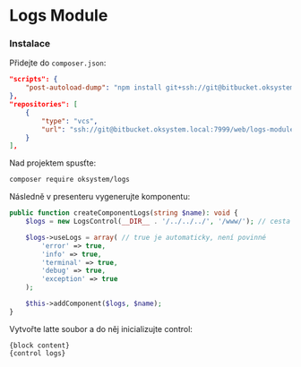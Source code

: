 # Logs Module

### Instalace

Přidejte do `composer.json`:
```json
"scripts": {
	"post-autoload-dump": "npm install git+ssh://git@bitbucket.oksystem.local:7999/web/logs-module-assets.git"
},
"repositories": [
	{
		"type": "vcs",
		"url": "ssh://git@bitbucket.oksystem.local:7999/web/logs-module.git"
	}
],
```

Nad projektem spusťte:
```bash
composer require oksystem/logs 
```

Následně v presenteru vygenerujte komponentu:

```php
public function createComponentLogs(string $name): void {
	$logs = new LogsControl(__DIR__ . '/../../../', '/www/'); // cesta k rootu aplikace + public - '/' je automatický prefix veřejné cesty k assetům, pokud máte jiný nastavte proměnnou

	$logs->useLogs = array( // true je automaticky, není povinné
		'error' => true,
		'info' => true,
		'terminal' => true,
		'debug' => true,
		'exception' => true
	);

    $this->addComponent($logs, $name);
}
```

Vytvořte latte soubor a do něj inicializujte control:

```latte
{block content}
{control logs}
```

